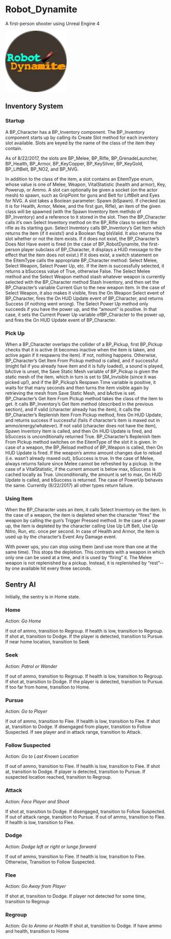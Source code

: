 # Robot_Dynamite
A first-person shooter using Unreal Engine 4

![Robot Dynamite Logo](Robot_Dynamite.png)



## Inventory System
### Startup

A BP_Character has a BP_Inventory component.
The BP_Inventory component starts up by calling its Create Slot method for each inventory slot available.  Slots are keyed by the name of the class of the item they contain.

As of 8/22/2017, the slots are BP_Melee, BP_Rifle, BP_GrenadeLauncher, BP_Health, BP_Armor, BP_KeyCopper, BP_KeySilver, BP_KeyGold, BP_LiftBelt, BP_NO2, and BP_NVG.

In addition to the class of the item, a slot contains an EitemType enum, whose value is one of Melee, Weapon, VitalStatistic (health and armor), Key, Powerup, or Ammo.
A slot can optionally be given a socket (on the actor mesh) to spawn, such as GripPoint for guns and Belt for LiftBelt and Eyes for NVG.
A slot takes a Boolean parameter: Spawn (bSpawn).  If checked (as it is for Health, Armor, Melee, and the first gun, Rifle), an item of the given class will be spawned (with the Spawn Inventory Item methdo of BP_Inventory) and a reference to it stored in the slot.
Then the BP_Character calls it’s own Select Inventory method on the BP_Rifle class to select the rifle as its starting gun.  Select Inventory calls BP_Inventory’s Get Item which returns the item (if it exists!) and a Boolean flag bIsValid.  It also returns the slot whether or not the item exists.   If it does not exist, the BP_Character’s Does Not Have event is fired (in the case of BP_RobotDynamite, the first-person player subclass of BP_Character, it displays a HUD message to the effect that the item does not exist.)  If it does exist, a switch statement on the EitemType calls the appropriate BP_Character method: Select Melee, Select Weapon, Select Power Up, etc.  If the item is successfully selected, it returns a bSuccess value of True, otherwise False.
The Select Melee method and the Select Weapon method stash whatever weapon is currently selected with the BP_Character method Stash Inventory, and then set the BP_Character’s variable Current Gun to the new weapon item.  In the case of Select Weapon, it also makes it visible, fires the On Weapon Select event of BP_Character, fires the On HUD Update event of BP_Character, and returns Success (if nothing went wrong).
The Select Power Up method only succeeds if you have the power up, and the “amount” is positive.  In that case, it sets the Current Power Up variable ofBP_Character to the power up, and fires the On HUD Update event of BP_Character.

### Pick Up

When a BP_Character overlaps the collider of a BP_Pickup, first BP_Pickup checks that it is active (it becomes inactive when the item is taken, and active again if it respawns the item).  If not, nothing happens.  Otherwise, BP_Character’s Get Item From Pickup method is called, and if successful (might fail if you already have item and it is fully loaded), a sound is played, bActive is unset, the Save Static Mesh variable of BP_Pickup is given the static mesh of the item, which in turn is set to SM_Invisible (since it was picked up!), and if the BP_Pickup’s Respawn Time variable is positive, it waits for that many seconds and then turns the item visible again by retrieving the mesh from Save Static Mesh, and bActive is set.
BP_Character’s Get Item From Pickup method takes the class of the item to get.  It calls BP_Inventory’s Get Item method (described in the previous section), and if valid (character already has the item), it calls the BP_Character’s Replenish Item From Pickup method, fires On HUD Update, and returns success if successful (fails if character’s item is maxed out in ammo/energy/whatever).  If not valid (character does not have the item), Spawn Inventory Item is called, and then On HUD Update is fired, and bSuccess is unconditionally returned True.
BP_Character’s Replenish Item From Pickup method switches on the EitemType of the slot it is given.  In case of a weapon, the BP_Reload method of BP_Weapon is called, then On HUD Update is fired.  If the weapon’s ammo amount changes due to reload (i.e. wasn’t already maxed out), bSuccess is true.
In the case of Melee, always returns failure since Melee cannot be refreshed by a pickup.
In the case of a VitalStatistic, if the current amount is below max, bSuccess is cached locally as True.  Unconditionally, the amount is set to max, On HUD Update is called, and bSuccess is returned. The case of PowerUp behaves the same.
Currently (8/22/2017) all other types return failure.

### Using Item

When the BP_Character uses an item, it calls Select Inventory on the item.
In the case of a weapon, the item is depleted when the character “fires” the weapon by calling the gun’s Trigger Pressed method.  In the case of a power up, the item is depleted by the character calling Use Up Lift Belt, Use Up Nitro, Run, etc. once per second.  In case of Health and Armor, the item is used up by  the character’s Event Any Damage  event.

With power ups, you can stop using them (and use more than one at the same time).  This stops the depletion.  This contrasts with a weapon in which only one can be used at a time, and it is used by “firing” it.
The Melee weapon is not replenished by a pickup.  Instead, it is replenished by “rest”--by one available hit every three seconds.


## Sentry AI

Initially, the sentry is in Home state.

### Home

Action: _Go Home_

If out of ammo, transition to Regroup.
If health is low, transition to Regroup.
If shot at, transition to Dodge.
If the player is detected, transition to Pursue.
If near home location, transition to Seek

### Seek

Action: _Patrol or Wander_

If out of ammo, transition to Regroup.
If health is low, transition to Regroup.
If shot at, transition to Dodge.
If the player is detected, transition to Pursue.
If too far from home, transition to Home.

### Pursue

Action: _Go to Player_

If out of ammo, transition to Flee.
If health is low, transition to Flee.
If shot at, transition to Dodge.
If disengaged from player, transition to Follow Suspected.
If see player and in attack range, transition to Attack.

### Follow Suspected

Action: _Go to Last Known Location_

If out of ammo, transition to Flee.
If health is low, transition to Flee.
If shot at, transition to Dodge.
If player is detected, transition to Pursue.
If suspected location reached, transition to Regroup.

### Attack

Action: _Face Player and Shoot_

If shot at, transition to Dodge.
If disengaged, transition to Follow Suspected.
If out of attack range, transition to Pursue.
If out of ammo, transition to Flee.
If health is low, transition to Flee.

### Dodge

Action: _Dodge left or right or lunge forward_

If out of ammo, transition to Flee.
If health is low, transition to Flee.
Otherwise, Transition to Follow Suspected.

### Flee

Action: _Go Away from Player_

If shot at, transition to Dodge.
If player not detected for some time, transition to Regroup

### Regroup

Action: _Go to Ammo or Health_
If shot at, transition to Dodge.
If have ammo and health, transition to Home
